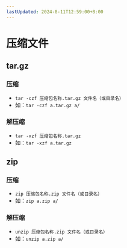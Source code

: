 ```yaml
---
lastUpdated: 2024-8-11T12:59:00+8:00
---
```


# 压缩文件

## tar.gz

### 压缩

- ```tar -czf 压缩包名称.tar.gz 文件名（或目录名）```
- 如：```tar -czf a.tar.gz a/```

### 解压缩

- ```tar -xzf 压缩包名称.tar.gz```
- 如：```tar -xzf a.tar.gz```

## zip

### 压缩

- ```zip 压缩包名称.zip 文件名（或目录名）```
- 如：```zip a.zip a/```

### 解压缩

- ```unzip 压缩包名称.zip 文件名（或目录名）```
- 如：```unzip a.zip a/```